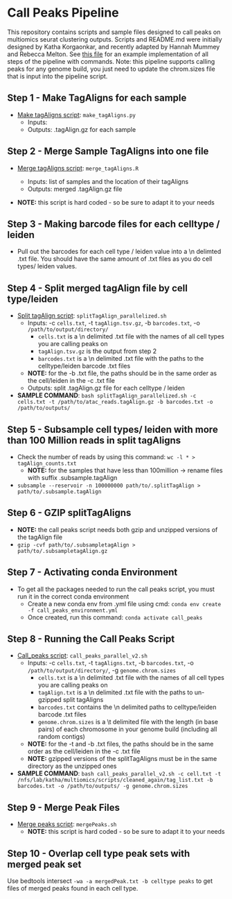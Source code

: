 # Call Peaks Pipeline
This repository contains scripts and sample files designed to call peaks on multiomics seurat clustering outputs. Scripts and README.md were initially designed by Katha Korgaonkar, and recently adapted by Hannah Mummey and Rebecca Melton. See [this file](https://github.com/Gaulton-Lab/peak-call-pipeline/blob/main/example_peak_call_pipeline.md) for an example implementation of all steps of the pipeline with commands. Note: this pipeline supports calling peaks for any genome build, you just need to update the chrom.sizes file that is input into the pipeline script.
## Step 1 - Make TagAligns for each sample
- [Make tagAligns script](https://github.com/Gaulton-Lab/peak-call-pipeline/blob/main/scripts/make_tagAligns.py): `make_tagAligns.py`
    - Inputs: 
    - Outputs: .tagAlign.gz for each sample

## Step 2 - Merge Sample TagAligns into one file
- [Merge tagAligns script](https://github.com/Gaulton-Lab/peak-call-pipeline/blob/main/scripts/merge_tagAligns.R): `merge_tagAligns.R`
    - Inputs: list of samples and the location of their tagAligns
    - Outputs: merged .tagAlign.gz file

- **NOTE:** this script is hard coded - so be sure to adapt it to your needs

## Step 3 - Making barcode files for each celltype / leiden
- Pull out the barcodes for each cell type / leiden value into a \n delimted .txt file. You should have the same amount of .txt files as you do cell types/ leiden values.

## Step 4 - Split merged tagAlign file by cell type/leiden
- [Split tagAlign script](https://github.com/Gaulton-Lab/peak-call-pipeline/blob/main/scripts/splitTagAlign_parallelized.sh): `splitTagAlign_parallelized.sh`
    - Inputs: -c `cells.txt`, -t `tagAlign.tsv.gz`,  -b `barcodes.txt`, -o `/path/to/output/directory/`
        - `cells.txt` is a \n delimited .txt file with the names of all cell types you are calling peaks on 
		- `tagAlign.tsv.gz` is the output from step 2 
		- `barcodes.txt` is a \n delimited .txt file with the paths to the celltype/leiden barcode .txt files
	- **NOTE:** for the -b .txt file, the paths should be in the same order as the cell/leiden in the -c .txt file
    - Outputs: split .tagAlign.gz file for each celltype / leiden
- **SAMPLE COMMAND**: `bash splitTagAlign_parallelized.sh -c cells.txt -t /path/to/atac_reads.tagAlign.gz -b barcodes.txt -o /path/to/outputs/`

## Step 5 -  Subsample cell types/ leiden with more than 100 Million reads in split tagAligns
- Check the number of reads by using this command: `wc -l * > tagAlign_counts.txt`
    - **NOTE:** for the samples that have less than 100million -> rename files with suffix .subsample.tagAlign 
- `subsample --reservoir -n 100000000 path/to/.splitTagAlign > path/to/.subsample.tagAlign`

## Step 6 -  GZIP splitTagAligns
- **NOTE:** the call peaks script needs both gzip and unzipped versions of the tagAlign file
- `gzip -cvf path/to/.subsampletagAlign > path/to/.subsampletagAlign.gz`

## Step 7 - Activating conda Environment
- To get all the packages needed to run the call peaks script, you must run it in the correct conda environment
    - Create a new conda env from .yml file using cmd: `conda env create -f call_peaks_environment.yml`
    - Once created, run this command: `conda activate call_peaks`
## Step 8 - Running the Call Peaks Script
- [Call_peaks script](https://github.com/Gaulton-Lab/peak-call-pipeline/blob/main/scripts/call_peaks_parallel_v2.sh): `call_peaks_parallel_v2.sh`
    - Inputs: -c `cells.txt`, -t `tagAligns.txt`,  -b `barcodes.txt`, -o `/path/to/output/directory/`, -g `genome.chrom.sizes`
        - `cells.txt` is a \n delimited .txt file with the names of all cell types you are calling peaks on 
		- `tagAlign.txt` is a \n delimited .txt file with the paths to un-gzipped split tagAligns 
		- `barcodes.txt` contains the \n delimited paths to celltype/leiden barcode .txt files
		- `genome.chrom.sizes` is a \t delimited file with the length (in base pairs) of each chromosome in your genome build (including all random contigs)
	- **NOTE:** for the -t and -b .txt files, the paths should be in the same order as the cell/leiden in the -c .txt file
	- **NOTE:** gzipped versions of the splitTagAligns must be in the same directory as the unzipped ones
 - **SAMPLE COMMAND**: `bash call_peaks_parallel_v2.sh -c cell.txt -t /nfs/lab/katha/multiomics/scripts/cleaned_again/tag_list.txt -b barcodes.txt -o /path/to/outputs/ -g genome.chrom.sizes`
## Step 9 - Merge Peak Files
- [Merge peaks script](https://github.com/Gaulton-Lab/peak-call-pipeline/blob/main/scripts/mergePeaks.sh): `mergePeaks.sh`
    - **NOTE:** this script is hard coded - so be sure to adapt it to your needs

## Step 10 - Overlap cell type peak sets with merged peak set

Use bedtools intersect `-wa -a mergedPeak.txt -b celltype peaks` to get files of merged peaks found in each cell type. 
